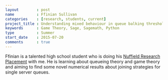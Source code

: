 ```yaml
---
layout        : post
name          : Ffinian Sullivan
categories    : [research, students, current]
project_title : Understanding mixed behaviour in queue balking threshold policies
keywords      : Game Theory, Sage, Sagemath, Python
type          : Summer
start_date    : 2015-07-20
comments      : true
---
```


Ffinian is a talented high school student who is doing his [Nuffield Research
Placement](https://www.nuffieldresearchplacements.org/) with me. He is learning
about queueing theory and game theory and aiming to find some novel numerical
results about joining strategies for single server queues.
